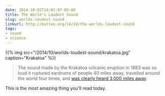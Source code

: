 ```yaml
---
date: 2014-10-02T14:03:07-05:00
title: The World's Loudest Sound
slug: worlds-loudest-sound
linkurl: http://kottke.org/14/10/the-worlds-loudest-sound
tags:
- sound
- science
---
```


{{% img src="/2014/10/worlds-loudest-sound/krakatoa.jpg" caption="Krakatoa" %}}

> The sound made by the Krakatoa volcanic eruption in 1883 was so loud it ruptured eardrums of people 40 miles away, travelled around the world four times, and [was clearly heard 3,000 miles away](http://nautil.us/blog/the-sound-so-loud-that-it-circled-the-earth-four-times).

This is the most amazing thing you'll read today.